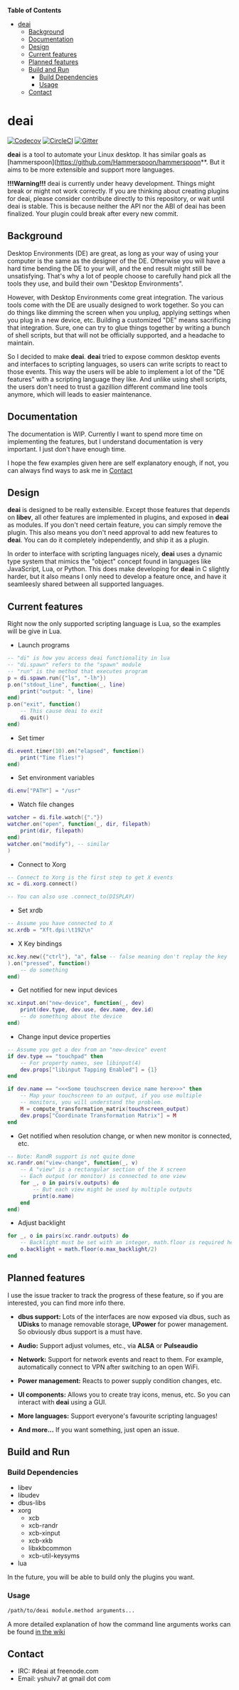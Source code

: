 <!-- markdown-toc start - Don't edit this section. Run M-x markdown-toc-refresh-toc -->
**Table of Contents**

- [deai](#deai)
    - [Background](#background)
    - [Documentation](#documentation)
    - [Design](#design)
    - [Current features](#current-features)
    - [Planned features](#planned-features)
    - [Build and Run](#build-and-run)
        - [Build Dependencies](#build-dependencies)
        - [Usage](#usage)
    - [Contact](#contact)

<!-- markdown-toc end -->
# deai

[![Codecov](https://img.shields.io/codecov/c/github/yshui/deai.svg)](https://codecov.io/gh/yshui/deai) [![CircleCI](https://circleci.com/gh/yshui/deai.svg?style=shield&circle-token=75b416f5709a1179e1a817e7fb5568c5814d51ee)](https://circleci.com/gh/yshui/deai) [![Gitter](https://img.shields.io/gitter/room/nwjs/nw.js.svg)](https://gitter.im/deai/Lobby?utm_source=share-link&utm_medium=link&utm_campaign=share-link)

**deai** is a tool to automate your Linux desktop. It has similar goals as [hammerspoon](https://github.com/Hammerspoon/hammerspoon**. But it aims to be more extensible and support more languages.

**!!!Warning!!!** deai is currently under heavy development. Things might break or might not work correctly. If you are thinking about creating plugins for deai, please consider contribute directly to this repository, or wait until deai is stable. This is because neither the API nor the ABI of deai has been finalized. Your plugin could break after every new commit.

## Background

Desktop Environments (DE) are great, as long as your way of using your computer is the same as the designer of the DE. Otherwise you will have a hard time bending the DE to your will, and the end result might still be unsatisfying. That's why a lot of people choose to carefully hand pick all the tools they use, and build their own "Desktop Environments".

However, with Desktop Environments come great integration. The various tools come with the DE are usually designed to work together. So you can do things like dimming the screen when you unplug, applying settings when you plug in a new device, etc. Building a customized "DE" means sacrificing that integration. Sure, one can try to glue things together by writing a bunch of shell scripts, but that will not be officially supported, and a headache to maintain.

So I decided to make **deai**. **deai** tried to expose common desktop events and interfaces to scripting languages, so users can write scripts to react to those events. This way the users will be able to implement a lot of the "DE features" with a scripting language they like. And unlike using shell scripts, the users don't need to trust a gazillion different command line tools anymore, which will leads to easier maintenance.

## Documentation

The documentation is WIP. Currently I want to spend more time on implementing the features, but I understand documentation is very important. I just don't have enough time.

I hope the few examples given here are self explanatory enough, if not, you can always find ways to ask me in [Contact](#contact)

## Design

**deai** is designed to be really extensible. Except those features that depends on **libev**, all other features are implemented in plugins, and exposed in **deai** as modules. If you don't need certain feature, you can simply remove the plugin. This also means you don't need approval to add new features to **deai**. You can do it completely independently, and ship it as a plugin.

In order to interface with scripting languages nicely, **deai** uses a dynamic type system that mimics the "object" concept found in languages like JavaScript, Lua, or Python. This does make developing for **deai** in C slightly harder, but it also means I only need to develop a feature once, and have it seamleesly shared between all supported languages.

## Current features

Right now the only supported scripting language is Lua, so the examples will be give in Lua.

* Launch programs

```lua
-- "di" is how you access deai functionality in lua
-- "di.spawn" refers to the "spawn" module
-- "run" is the method that executes program
p = di.spawn.run({"ls", "-lh"})
p.on("stdout_line", function(_, line)
    print("output: ", line)
end)
p.on("exit", function()
    -- This cause deai to exit
    di.quit()
end)

```

* Set timer

```lua
di.event.timer(10).on("elapsed", function()
    print("Time flies!")
end)
```

* Set environment variables

```lua
di.env["PATH"] = "/usr"
```

* Watch file changes

```lua
watcher = di.file.watch({"."})
watcher.on("open", function(_, dir, filepath)
    print(dir, filepath)
end)
watcher.on("modify"), -- similar
)
```

* Connect to Xorg

```lua
-- Connect to Xorg is the first step to get X events
xc = di.xorg.connect()

-- You can also use .connect_to(DISPLAY)
```

* Set xrdb

```lua
-- Assume you have connected to X
xc.xrdb = "Xft.dpi:\t192\n"
```

* X Key bindings

```lua
xc.key.new({"ctrl"}, "a", false -- false meaning don't replay the key
).on("pressed", function()
    -- do something
end)
```

* Get notified for new input devices

```lua
xc.xinput.on("new-device", function(_, dev)
    print(dev.type, dev.use, dev.name, dev.id)
    -- do something about the device
end)
```

* Change input device properties

```lua
-- Assume you get a dev from an "new-device" event
if dev.type == "touchpad" then
    -- For property names, see libinput(4)
    dev.props["libinput Tapping Enabled"] = {1}
end

if dev.name == "<<<Some touchscreen device name here>>>" then
    -- Map your touchscreen to an output, if you use multiple
    -- monitors, you will understand the problem.
    M = compute_transformation_matrix(touchscreen_output)
    dev.props["Coordinate Transformation Matrix"] = M
end
```

* Get notified when resolution change, or when new monitor is connected, etc.

```lua
-- Note: RandR support is not quite done
xc.randr.on("view-change", function(_, v)
    -- A "view" is a rectangular section of the X screen
    -- Each output (or monitor) is connected to one view
    for _, o in pairs(v.outputs) do
        -- But each view might be used by multiple outputs
        print(o.name)
    end
end)
```

* Adjust backlight

```lua
for _, o in pairs(xc.randr.outputs) do
    -- Backlight must be set with an integer, math.floor is required here
    o.backlight = math.floor(o.max_backlight/2)
end
```

## Planned features

I use the issue tracker to track the progress of these feature, so if you are interested, you can find more info there.

* **dbus support:** Lots of the interfaces are now exposed via dbus, such as **UDisks** to manage removable storage, **UPower** for power management. So obviously dbus support is a must have.

* **Audio:** Support adjust volumes, etc., via **ALSA** or **Pulseaudio**

* **Network:** Support for network events and react to them. For example, automatically connect to VPN after switching to an open WiFi.

* **Power management:** Reacts to power supply condition changes, etc.

* **UI components:** Allows you to create tray icons, menus, etc. So you can interact with **deai** using a GUI.

* **More languages:** Support everyone's favourite scripting languages!

* **And more...** If you want something, just open an issue.

## Build and Run

### Build Dependencies

* libev
* libudev
* dbus-libs
* xorg
    * xcb
    * xcb-randr
    * xcb-xinput
    * xcb-xkb
    * libxkbcommon
    * xcb-util-keysyms
* lua

In the future, you will be able to build only the plugins you want.

### Usage

```sh
/path/to/deai module.method arguments...
```

A more detailed explanation of how the command line arguments works can be found
[in the wiki](https://github.com/yshui/deai/wiki/Command-line)

## Contact

* IRC: #deai at freenode.com
* Email: yshuiv7 at gmail dot com

